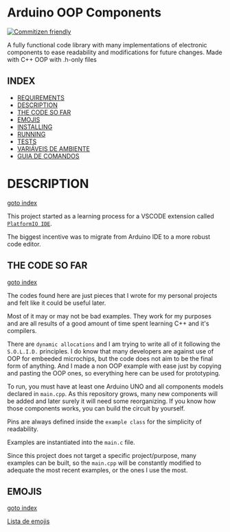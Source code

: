 
# Arduino OOP Components

[![Commitizen friendly](https://img.shields.io/badge/commitizen-friendly-brightgreen.svg)](http://commitizen.github.io/cz-cli/)

A fully functional code library with many implementations of electronic components to ease readability and modifications for future changes. Made with C++ OOP with .h-only files 

## INDEX

* [REQUIREMENTS](#requirements)
* [DESCRIPTION](#description)
* [THE CODE SO FAR](#the-code-so-far)
* [EMOJIS](#emojis)
* [INSTALLING](#installing)
* [RUNNING](#running)
* [TESTS](#tests)
* [VARIÁVEIS DE AMBIENTE](#variaveis-de-ambiente)
* [GUIA DE COMANDOS](#guia-de-comandos)

# DESCRIPTION 
[goto index](#index)

This project started as a learning process for a VSCODE extension called [`PlatformIO IDE`](https://marketplace.visualstudio.com/items?itemName=platformio.platformio-ide).

The biggest incentive was to migrate from Arduino IDE to a more robust code editor. 

## THE CODE SO FAR 
[goto index](#index)

The codes found here are just pieces that I wrote for my personal projects and felt like it could be useful later.

Most of it may or may not be bad examples. They work for my purposes and are all results of a good amount of time spent learning C++ and it's compilers.

There are `dynamic allocations` and I am trying to write all of it following the `S.O.L.I.D.` principles. I do know that many developers are against use of OOP for embeeded microchips, but the code does not aim to be the final form of anything. And I made a non OOP example with ease just by copying and pasting the OOP ones, so everything here can be used for prototyping.

To run, you must have at least one Arduino UNO and all components models declared in `main.cpp`. As this repository grows, many new components will be added and later surely it will need some reorganizing.
If you know how those components works, you can build the circuit by yourself.

Pins are always defined inside the `example class` for the simplicity of readability.

Examples are instantiated into the `main.c` file.

Since this project does not target a specific project/purpose, many examples can be built, so the `main.cpp` will be constantly modified to adequate the most recent examples, or the ones I use the most.


## EMOJIS 
[goto index](#index)

[Lista de emojis](https://emojis.github.io/index.html)
